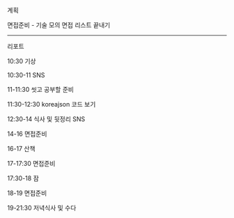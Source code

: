 계획

면접준비 - 기술 모의 면접 리스트 끝내기

---------------------------

리포트

10:30 기상

10:30-11 SNS

11-11:30 씻고 공부할 준비

11:30-12:30 koreajson 코드 보기

12:30-14 식사 및 뒷정리 SNS

14-16 면접준비

16-17 산책

17-17:30 면접준비

17:30-18 잠

18-19 면접준비

19-21:30 저녁식사 및 수다

